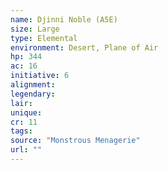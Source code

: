 ```yaml
---
name: Djinni Noble (A5E)
size: Large
type: Elemental
environment: Desert, Plane of Air
hp: 344
ac: 16
initiative: 6
alignment: 
legendary: 
lair: 
unique: 
cr: 11
tags: 
source: "Monstrous Menagerie"
url: ""
---
```

